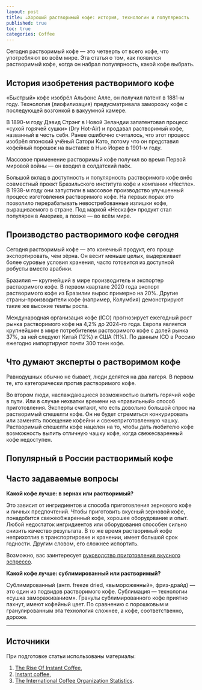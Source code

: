```yaml
---
layout: post
title: ☕️Хороший растворимый кофе: история, технологии и популярность
published: true
toc: true
categories: Coffee
---
```


Сегодня растворимый кофе — это четверть от всего кофе, что употребляют во всём мире. Эта статья о том, как появился растворимый кофе, когда он набрал популярность, какой кофе выбрать.

## История изобретения растворимого кофе

«Быстрый» кофе изобрёл Альфонс Алле, он получил патент в 1881-м году. Технология (лиофилизация) предусматривала заморозку кофе с последующей возгонкой в вакуумной камере.

В 1890-м году Дэвид Стрэнг в Новой Зеландии запатентовал процесс «сухой горячей сушки» (Dry Hot-Air) и продавал растворимый кофе, названный в честь себя. 
Ранее ошибочно считалось, что этот процесс изобрёл японский учёный Сатори Като, потому что он представил кофейный порошок на выставке в Нью Йорке в 1901-м году.

Массовое применение растворимый кофе получил во время Первой мировой войны — он входил в солдатский паёк.

Большой вклад в доступность и популярность растворимого кофе внёс совместный проект Бразильского института кофе и компании «Нестле». 
В 1938-м году они запустили в массовое производство улучшенный процесс изготовления растворимого кофе. На первых порах это позволило перерабатывать невостребованные излишки кофе, выращиваемого в стране.
Под маркой «Нескафе» продукт стал популярен в Америке, а позже — во всём мире.

## Производство растворимого кофе сегодня

Сегодня растворимый кофе — это конечный продукт, его проще экспортировать, чем зёрна. Он весит меньше целых, выдерживает более суровые условия хранения, часто готовится из доступной робусты вместо арабики.

Бразилия — крупнейший в мире производитель и экспортер растворимого кофе. В первом квартале 2020 года экспорт растворимого кофе из Бразилии вырос примерно на 20%. 
Другие страны-производители кофе (например, Колумбия)  демонстрируют такие же высокие темпы роста.

Международная организация кофе (ICO) прогнозирует ежегодный рост рынка растворимого кофе на 4,2% до 2024-го года. Европа является крупнейшим в мире потребителем растворимого кофе с долей рынка 37%, за ней следуют Китай (12%) и США (11%).
По данным ICO в Россию ежегодно импортируют почти 300 тонн кофе.

## Что думают эксперты о растворимом кофе

Равнодушных обычно не бывает, люди делятся на два лагеря. В первом те, кто категорически против растворимого кофе.

Во втором люди, наслаждающиеся возможностью выпить горячий кофе в пути. Или в случае нехватки времени на «правильный» способ приготовления. 
Эксперты считают, что есть довольно большой спрос на растворимый спешелти кофе. Он не будет стремиться конкурировать или заменять посещение кофейни и свежеприготовленную чашку. 
Растворимый спешелти кофе нацелен на то, чтобы дать любителю кофе возможность выпить отличную чашку кофе, когда свежесваренный кофе недоступен.

## Популярный в России растворимый кофе


## Часто задаваемые вопросы

**Какой кофе лучше: в зернах или растворимый?**

Это зависит от ингридиентов и способа приготовления зернового кофе и личных предпочтений. Чтобы приготовить вкусный зерновой кофе, понадобится свежеобжаренный кофе, хорошее оборудование и опыт. Любой недостаток ингридиентов или оборудования способен сильно снизить качество результата.
В то же время растворимый кофе неприхотлив в транспортировке и хранении, имеет большой срок годности. Другим словом, его сложнее испортить.

<div class="content-box-green"> 
Возможно, вас заинтересует <a href="{{ site.url }}/brew/Kak-svarit-vkusnyi-kofe-v-rozhkovoy-kofevarke.html">руководство приготовления вкусного эспрессо</a>.
</div>


**Какой кофе лучше: сублимированный или растворимый?**

Сублимированный (англ. freeze dried, «вымороженный», фриз-драйд) — это один из подвидов растворимого кофе. Сублимация — технологии «сушка замораживанием». 
Гранулы сублимированного кофе приятно пахнут, имеют кофейный цвет. По сравнению с порошковым и гранулированным эта технология сложнее, а кофе, соответственно, дороже.


---
## Источники
При подготовке статьи использованы материалы:
1. [The Rise Of Instant Coffee](https://perfectdailygrind.com/2020/08/the-rise-of-instant-coffee/),
1. [Instant coffee](https://en.wikipedia.org/wiki/Instant_coffee#History),
1. [The International Coffee Organization Statistics](http://www.ico.org).